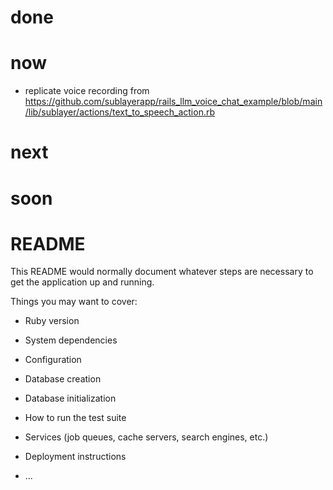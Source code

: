 # done

# now
* replicate voice recording from
https://github.com/sublayerapp/rails_llm_voice_chat_example/blob/main/lib/sublayer/actions/text_to_speech_action.rb


# next

# soon




# README

This README would normally document whatever steps are necessary to get the
application up and running.

Things you may want to cover:

* Ruby version

* System dependencies

* Configuration

* Database creation

* Database initialization

* How to run the test suite

* Services (job queues, cache servers, search engines, etc.)

* Deployment instructions

* ...
